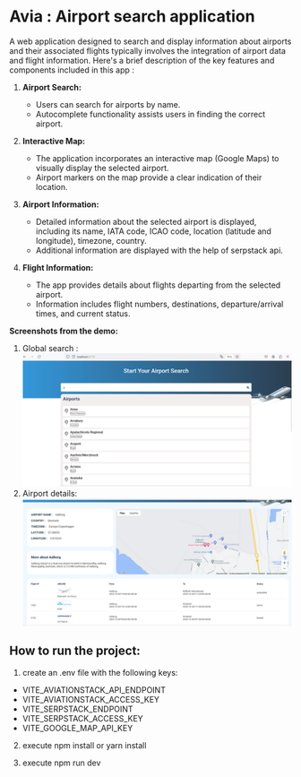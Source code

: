 # Avia : Airport search application

A web application designed to search and display information about airports and their associated flights typically involves the integration of airport data and flight information. Here's a brief description of the key features and components included in this app :

1. **Airport Search:**
   - Users can search for airports by name.
   - Autocomplete functionality assists users in finding the correct airport.

2. **Interactive Map:**
   - The application incorporates an interactive map (Google Maps) to visually display the selected airport.
   - Airport markers on the map provide a clear indication of their location.

3. **Airport Information:**
   - Detailed information about the selected airport is displayed, including its name, IATA code, ICAO code, location (latitude and longitude), timezone, country.
   - Additional information are displayed with the help of serpstack api.

4. **Flight Information:**
   - The app provides details about flights departing from the selected airport.
   - Information includes flight numbers, destinations, departure/arrival times, and current status.

**Screenshots from the demo:**
1. Global search :
![Global search results](./screenshots/avia_global_search.png)
2. Airport details:
![Airport details](./screenshots/avia_airport_details.png)

## How to run the project:
1. create an .env file with the following keys:
- VITE_AVIATIONSTACK_API_ENDPOINT
- VITE_AVIATIONSTACK_ACCESS_KEY
- VITE_SERPSTACK_ENDPOINT
- VITE_SERPSTACK_ACCESS_KEY
- VITE_GOOGLE_MAP_API_KEY

2. execute npm install or yarn install

3. execute npm run dev